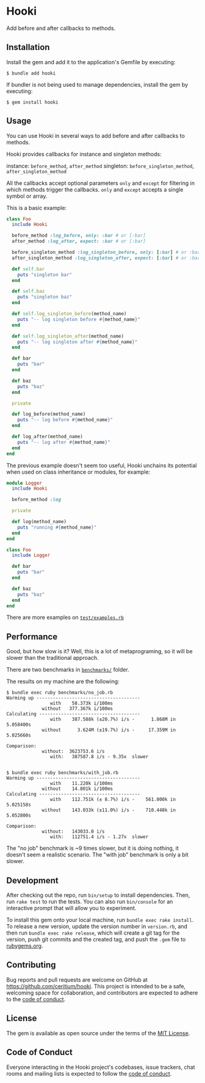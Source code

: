# Hooki

Add before and after callbacks to methods.

## Installation

Install the gem and add it to the application's Gemfile by executing:

    $ bundle add hooki

If bundler is not being used to manage dependencies, install the gem by executing:

    $ gem install hooki

## Usage

You can use Hooki in several ways to add before and after callbacks to methods.

Hooki provides callbacks for instance and singleton methods:

instance: `before_method`, `after_method`
singleton: `before_singleton_method`, `after_singleton_method`

All the callbacks accept optional parameters `only` and `except` for filtering
in which methods trigger the callbacks. `only` and `except` accepts a single symbol or array.

This is a basic example:

```ruby
class Foo
  include Hooki

  before_method :log_before, only: :bar # or [:bar]
  after_method :log_after, expect: :bar # or [:bar]

  before_singleton_method :log_singleton_before, only: [:bar] # or :bar
  after_singleton_method :log_singleton_after, expect: [:bar] # or :bar

  def self.bar
    puts "singleton bar"
  end

  def self.baz
    puts "singleton baz"
  end

  def self.log_singleton_before(method_name)
    puts "-- log singleton before #{method_name}"
  end

  def self.log_singleton_after(method_name)
    puts "-- log singleton after #{method_name}"
  end

  def bar
    puts "bar"
  end

  def baz
    puts "baz"
  end

  private

  def log_before(method_name)
    puts "-- log before #{method_name}"
  end

  def log_after(method_name)
    puts "-- log after #{method_name}"
  end
end
```

The previous example doesn't seem too useful, Hooki unchains its potential when
used on class inheritance or modules, for example:

```ruby
module Logger
  include Hooki

  before_method :log

  private

  def log(method_name)
    puts "running #{method_name}"
  end
end

class Foo
  include Logger

  def bar
    puts "bar"
  end

  def baz
    puts "baz"
  end
end
```

There are more examples on [`test/examples.rb`](test/examples.rb)

## Performance

Good, but how slow is it? Well, this is a lot of metaprograming, so it will be
slower than the traditional approach.

There are two benchmarks in [`benchmarks/`](benchmarks/) folder.

The results on my machine are the following:

```
$ bundle exec ruby benchmarks/no_job.rb
Warming up --------------------------------------
                with    58.373k i/100ms
             without   377.367k i/100ms
Calculating -------------------------------------
                with    387.588k (±20.7%) i/s -      1.868M in   5.058400s
             without      3.624M (±19.7%) i/s -     17.359M in   5.025660s

Comparison:
             without:  3623753.6 i/s
                with:   387587.8 i/s - 9.35x  slower


$ bundle exec ruby benchmarks/with_job.rb
Warming up --------------------------------------
                with    11.220k i/100ms
             without    14.801k i/100ms
Calculating -------------------------------------
                with    112.751k (± 8.7%) i/s -    561.000k in   5.025158s
             without    143.033k (±11.0%) i/s -    710.448k in   5.052800s

Comparison:
             without:   143033.0 i/s
                with:   112751.4 i/s - 1.27x  slower
```

The "no job" benchmark is ~9 times slower, but it is doing nothing, it doesn't seem
a realistic scenario. The "with job" benchmark is only a bit slower.

## Development

After checking out the repo, run `bin/setup` to install dependencies. Then, run `rake test` to run the tests. You can also run `bin/console` for an interactive prompt that will allow you to experiment.

To install this gem onto your local machine, run `bundle exec rake install`. To release a new version, update the version number in `version.rb`, and then run `bundle exec rake release`, which will create a git tag for the version, push git commits and the created tag, and push the `.gem` file to [rubygems.org](https://rubygems.org).

## Contributing

Bug reports and pull requests are welcome on GitHub at https://github.com/ceritium/hooki. This project is intended to be a safe, welcoming space for collaboration, and contributors are expected to adhere to the [code of conduct](https://github.com/ceritium/hooki/blob/master/CODE_OF_CONDUCT.md).

## License

The gem is available as open source under the terms of the [MIT License](https://opensource.org/licenses/MIT).

## Code of Conduct

Everyone interacting in the Hooki project's codebases, issue trackers, chat rooms and mailing lists is expected to follow the [code of conduct](https://github.com/ceritium/hooki/blob/master/CODE_OF_CONDUCT.md).
